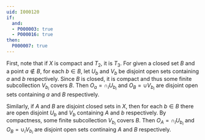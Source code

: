 ```yaml
---
uid: I000120
if:
  and:
  - P000003: true
  - P000016: true
then:
  P000007: true
---
```


First, note that if $X$ is compact and $T_2$, it is $T_3$. For given a closed set $B$ and a point $a \notin B$, for each $b \in B$, let $U_b$ and $V_b$ be disjoint open sets containing $a$ and $b$ respectively. Since $B$ is closed, it is compact and thus some finite subcollection $V_{b_i}$ covers $B$. Then $O_a = \cap_i U_{b_i}$ and $O_B = \cup V_{b_i}$ are disjoint open sets containing $a$ and $B$ respectively.

Similarly, if $A$ and $B$ are disjoint closed sets in $X$, then for each $b \in B$ there are open disjoint $U_b$ and $V_b$ containing $A$ and $b$ respectively. By compactness, some finite subcollection $V_{b_i}$ covers $B$. Then $O_A = \cap_i U_{b_i}$ and $O_B = \cup_i V_{b_i}$ are disjoint open sets continaing $A$ and $B$ respectively.

